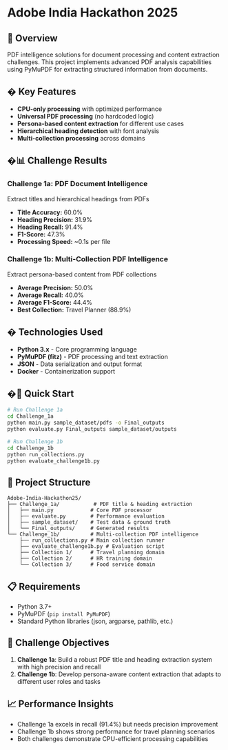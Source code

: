 # Adobe India Hackathon 2025

## 🎯 Overview
PDF intelligence solutions for document processing and content extraction challenges. This project implements advanced PDF analysis capabilities using PyMuPDF for extracting structured information from documents.

## � Key Features
- **CPU-only processing** with optimized performance
- **Universal PDF processing** (no hardcoded logic)
- **Persona-based content extraction** for different use cases
- **Hierarchical heading detection** with font analysis
- **Multi-collection processing** across domains

## �📊 Challenge Results

### Challenge 1a: PDF Document Intelligence
Extract titles and hierarchical headings from PDFs
- **Title Accuracy:** 60.0%
- **Heading Precision:** 31.9%
- **Heading Recall:** 91.4%
- **F1-Score:** 47.3%
- **Processing Speed:** ~0.1s per file

### Challenge 1b: Multi-Collection PDF Intelligence  
Extract persona-based content from PDF collections
- **Average Precision:** 50.0%
- **Average Recall:** 40.0%
- **Average F1-Score:** 44.4%
- **Best Collection:** Travel Planner (88.9%)

## �️ Technologies Used
- **Python 3.x** - Core programming language
- **PyMuPDF (fitz)** - PDF processing and text extraction
- **JSON** - Data serialization and output format
- **Docker** - Containerization support

## �🚀 Quick Start
```bash
# Run Challenge 1a
cd Challenge_1a
python main.py sample_dataset/pdfs -o Final_outputs
python evaluate.py Final_outputs sample_dataset/outputs

# Run Challenge 1b
cd Challenge_1b
python run_collections.py
python evaluate_challenge1b.py
```

## 📁 Project Structure
```
Adobe-India-Hackathon25/
├── Challenge_1a/           # PDF title & heading extraction
│   ├── main.py            # Core PDF processor
│   ├── evaluate.py        # Performance evaluation
│   ├── sample_dataset/    # Test data & ground truth
│   └── Final_outputs/     # Generated results
└── Challenge_1b/          # Multi-collection PDF intelligence
    ├── run_collections.py # Main collection runner
    ├── evaluate_challenge1b.py # Evaluation script
    ├── Collection 1/      # Travel planning domain
    ├── Collection 2/      # HR training domain
    └── Collection 3/      # Food service domain
```

## 📋 Requirements
- Python 3.7+
- PyMuPDF (`pip install PyMuPDF`)
- Standard Python libraries (json, argparse, pathlib, etc.)

## 🎯 Challenge Objectives
1. **Challenge 1a**: Build a robust PDF title and heading extraction system with high precision and recall
2. **Challenge 1b**: Develop persona-aware content extraction that adapts to different user roles and tasks

## 📈 Performance Insights
- Challenge 1a excels in recall (91.4%) but needs precision improvement
- Challenge 1b shows strong performance for travel planning scenarios
- Both challenges demonstrate CPU-efficient processing capabilities
